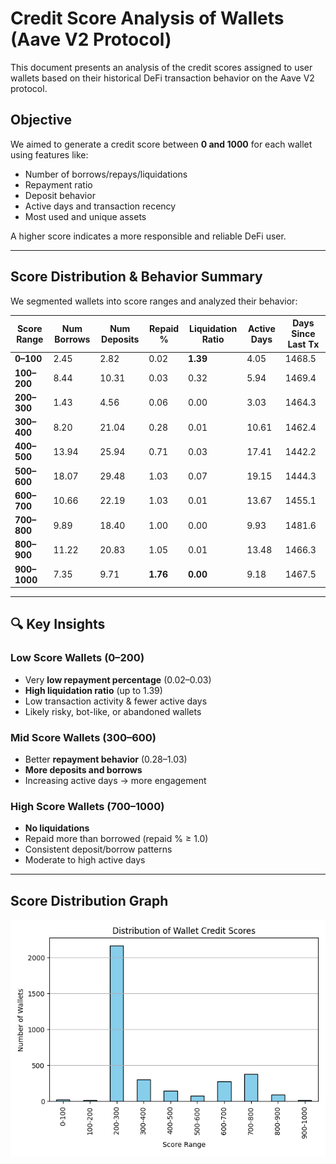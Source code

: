 # Credit Score Analysis of Wallets (Aave V2 Protocol)

This document presents an analysis of the credit scores assigned to user wallets based on their historical DeFi transaction behavior on the Aave V2 protocol.

##  Objective

We aimed to generate a credit score between **0 and 1000** for each wallet using features like:
- Number of borrows/repays/liquidations
- Repayment ratio
- Deposit behavior
- Active days and transaction recency
- Most used and unique assets

A higher score indicates a more responsible and reliable DeFi user.

---

##  Score Distribution & Behavior Summary

We segmented wallets into score ranges and analyzed their behavior:

| Score Range | Num Borrows | Num Deposits | Repaid % | Liquidation Ratio | Active Days | Days Since Last Tx |
|-------------|-------------|---------------|-----------|---------------------|--------------|----------------------|
| **0–100**   | 2.45        | 2.82          | 0.02      | **1.39**            | 4.05         | 1468.5               |
| **100–200** | 8.44        | 10.31         | 0.03      | 0.32                | 5.94         | 1469.4               |
| **200–300** | 1.43        | 4.56          | 0.06      | 0.00                | 3.03         | 1464.3               |
| **300–400** | 8.20        | 21.04         | 0.28      | 0.01                | 10.61        | 1462.4               |
| **400–500** | 13.94       | 25.94         | 0.71      | 0.03                | 17.41        | 1442.2               |
| **500–600** | 18.07       | 29.48         | 1.03      | 0.07                | 19.15        | 1444.3               |
| **600–700** | 10.66       | 22.19         | 1.03      | 0.01                | 13.67        | 1455.1               |
| **700–800** | 9.89        | 18.40         | 1.00      | 0.00                | 9.93         | 1481.6               |
| **800–900** | 11.22       | 20.83         | 1.05      | 0.01                | 13.48        | 1466.3               |
| **900–1000**| 7.35        | 9.71          | **1.76**  | **0.00**            | 9.18         | 1467.5               |

---

## 🔍 Key Insights

###  Low Score Wallets (0–200)
- Very **low repayment percentage** (0.02–0.03)
- **High liquidation ratio** (up to 1.39)
- Low transaction activity & fewer active days
- Likely risky, bot-like, or abandoned wallets

### Mid Score Wallets (300–600)
- Better **repayment behavior** (0.28–1.03)
- **More deposits and borrows**
- Increasing active days → more engagement

### High Score Wallets (700–1000)
- **No liquidations**
- Repaid more than borrowed (repaid % ≥ 1.0)
- Consistent deposit/borrow patterns
- Moderate to high active days

---

## Score Distribution Graph

![Wallet Score Distribution](score_distribution.png)


